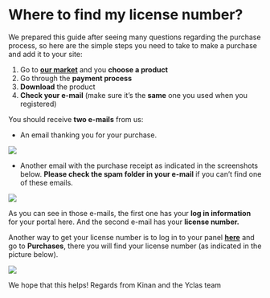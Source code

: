 # Where to find my license number?

We prepared this guide after seeing many questions regarding the purchase process, so here are the simple steps you need to take to make a purchase and add it to your site:

1.  Go to  **[our market](https://selfhosted.yclas.com/)**  and you  **choose a product**
2.  Go through the  **payment process**
3.  **Download**  the product
4.  **Check your e-mail**  (make sure it’s the  **same**  one you used when you registered)

You should receive  **two e-mails**  from us:

-   An email thanking you for your purchase.

![](https://raw.githubusercontent.com/yclas/guides/master/images/license-number.png)

-   Another email with the purchase receipt as indicated in the screenshots below.  **Please check the spam folder in your e-mail**  if you can’t find one of these emails.  

![](https://raw.githubusercontent.com/yclas/guides/master/images/lincense-number1.png)

As you can see in those e-mails, the first one has your  **log in information**  for your portal here. And the second e-mail has your  **license number.**

Another way to get your license number is to log in to your panel  **[here](https://selfhosted.yclas.com/oc-panel/auth/login)**  and go to  **Purchases**, there you will find your license number (as indicated in the picture below).

![](https://raw.githubusercontent.com/yclas/guides/master/images/license-numer2.png)

We hope that this helps! Regards from Kinan and the Yclas team
